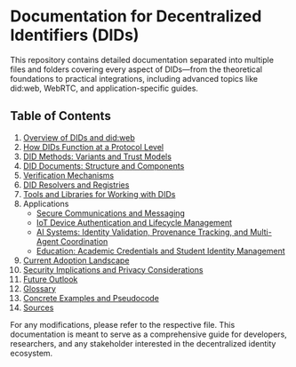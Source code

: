 # Documentation for Decentralized Identifiers (DIDs)

This repository contains detailed documentation separated into multiple files and folders covering every aspect of DIDs—from the theoretical foundations to practical integrations, including advanced topics like did:web, WebRTC, and application-specific guides.

## Table of Contents

1. [Overview of DIDs and did:web](overview.md)
2. [How DIDs Function at a Protocol Level](protocol.md)
3. [DID Methods: Variants and Trust Models](methods.md)
4. [DID Documents: Structure and Components](documents.md)
5. [Verification Mechanisms](verification.md)
6. [DID Resolvers and Registries](resolvers.md)
7. [Tools and Libraries for Working with DIDs](tools.md)
8. Applications
   - [Secure Communications and Messaging](apps/secure-messaging.md)
   - [IoT Device Authentication and Lifecycle Management](apps/iot.md)
   - [AI Systems: Identity Validation, Provenance Tracking, and Multi-Agent Coordination](apps/ai.md)
   - [Education: Academic Credentials and Student Identity Management](apps/education.md)
9. [Current Adoption Landscape](adoption.md)
10. [Security Implications and Privacy Considerations](security.md)
11. [Future Outlook](future.md)
12. [Glossary](glossary.md)
13. [Concrete Examples and Pseudocode](examples.md)
14. [Sources](sources.md)

For any modifications, please refer to the respective file. This documentation is meant to serve as a comprehensive guide for developers, researchers, and any stakeholder interested in the decentralized identity ecosystem.
